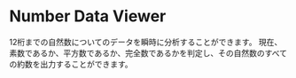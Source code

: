 # Number Data Viewer
12桁までの自然数についてのデータを瞬時に分析することができます。
現在、素数であるか、平方数であるか、完全数であるかを判定し、その自然数のすべての約数を出力することができます。
